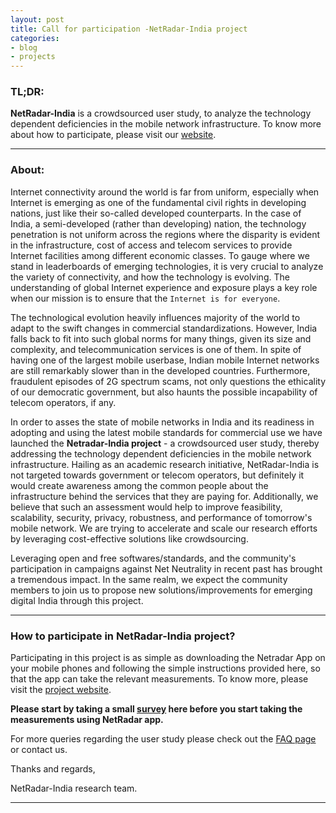 ```yaml
---
layout: post
title: Call for participation -NetRadar-India project
categories:
- blog
- projects
---
```


### **TL;DR**:
**NetRadar-India** is a crowdsourced user study, to analyze the technology dependent deficiencies in the mobile network 
infrastructure. To know more about how to participate, please visit our [website](http://netradar-india.github.io/).

---

### **About:**
Internet connectivity around the world is far from uniform, especially when Internet is emerging as one of the fundamental 
civil rights in developing nations, just like their so-called developed counterparts. In the case of India, a semi-developed 
(rather than developing) nation,  the technology penetration is not uniform across the regions where the disparity is evident 
in the infrastructure, cost of access and telecom services to provide Internet facilities among different economic classes. 
To gauge where we stand in leaderboards of emerging technologies, it is very crucial to analyze the variety of connectivity, 
and how the technology is evolving. The understanding of global Internet experience and exposure plays a key role when our 
mission is to ensure that the `Internet is for everyone`.

The technological evolution heavily influences majority of the world to adapt to the swift changes in commercial standardizations.
However, India falls back to fit into such global norms for many things, given its size and complexity, and telecommunication 
services is one of them. In spite of having one of the largest mobile userbase, Indian mobile Internet networks are still 
remarkably slower than in the developed countries. Furthermore, fraudulent episodes of 2G spectrum scams, not only questions 
the ethicality of our democratic government, but also haunts the possible incapability of telecom operators, if any. 

In order to asses the state of mobile networks in India and its readiness in adopting and using the latest mobile standards 
for commercial use we have launched the **Netradar-India project** - a crowdsourced user study, thereby addressing the technology 
dependent deficiencies in the mobile network infrastructure. Hailing as an academic research initiative, NetRadar-India is not 
targeted towards government or telecom operators, but definitely it would create awareness among the common people about the 
infrastructure behind the services that they are paying for. Additionally, we believe that such an assessment would help to 
improve feasibility, scalability, security, privacy, robustness, and performance of tomorrow's mobile network. We are trying 
to accelerate and scale our research efforts by leveraging cost-effective solutions like crowdsourcing.

Leveraging open and free softwares/standards, and the community's participation in campaigns against Net Neutrality in recent 
past has brought a tremendous impact. In the same realm, we expect the community members to join us to propose new solutions/improvements 
for emerging digital India through this project.

---

### **How to participate in NetRadar-India project?**
Participating in this project is as simple as downloading the Netradar App on your mobile phones and following the simple 
instructions provided here, so that the app can take the relevant measurements. To know more, please visit the 
[project website](http://netradar-india.github.io/).


**Please start by taking a small [survey](http://goo.gl/forms/0EWsqx8BnF) here before you start taking the measurements using NetRadar app.**

For more queries regarding the user study please check out the [FAQ page](http://netradar-india.github.io/FAQ_index.html) or contact us. 

Thanks and regards,

NetRadar-India research team.

---

